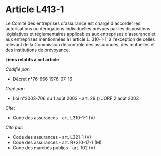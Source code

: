 # Article L413-1

Le Comité des entreprises d'assurance est chargé d'accorder les autorisations ou dérogations individuelles prévues par les
dispositions législatives et réglementaires applicables aux entreprises d'assurance et aux entreprises mentionnées à
l'article L. 310-1-1, à l'exception de celles relevant de la Commission de contrôle des assurances, des mutuelles et des
institutions de prévoyance.

**Liens relatifs à cet article**

_Codifié par_:

  - Décret n°76-666 1976-07-16

_Créé par_:

  - Loi n°2003-706 du 1 août 2003 - art. 29 () JORF 2 août 2003

_Cite_:

  - Code des assurances - art. L310-1-1 (V)

_Cité par_:

  - Code des assurances - art. L321-1 (V)
  - Code des assurances - art. R*310-17-1 (M)
  - Code des marchés publics - art. 102 (V)

